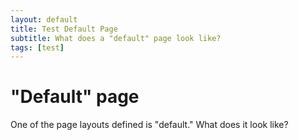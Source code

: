 ```yaml
---
layout: default
title: Test Default Page
subtitle: What does a "default" page look like?
tags: [test]
---
```


# "Default" page

One of the page layouts defined is "default." What does it look like?